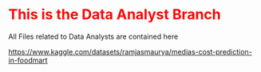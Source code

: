 # <font color=#FF0000>This is the Data Analyst Branch</font>
 All Files related to Data Analysts are contained here


https://www.kaggle.com/datasets/ramjasmaurya/medias-cost-prediction-in-foodmart
